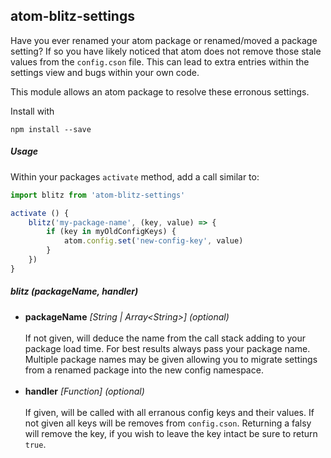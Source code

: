 ## atom-blitz-settings

Have you ever renamed your atom package or renamed/moved a package setting? If so
you have likely noticed that atom does not remove those stale values from the `config.cson`
file. This can lead to extra entries within the settings view and bugs within your own code.

This module allows an atom package to resolve these erronous settings.

Install with
```
npm install --save
```

##### Usage

Within your packages `activate` method, add a call similar to:
```js
import blitz from 'atom-blitz-settings'

activate () {
    blitz('my-package-name', (key, value) => {
        if (key in myOldConfigKeys) {
            atom.config.set('new-config-key', value)
        }
    })
}
```

##### blitz (packageName, handler)
* <b>packageName</b> <i>[String | Array&lt;String>] (optional)</i><br>  
If not given, will deduce the name from the call stack adding to your package load time. For
best results always pass your package name. Multiple package names may be given allowing you
to migrate settings from a renamed package into the new config namespace.<br><br>
* <b>handler</b> <i>[Function] (optional)</i><br>  
If given, will be called with all erranous config keys and their values. If not given all keys
will be removes from `config.cson`. Returning a falsy will remove the key, if you wish to leave
the key intact be sure to return `true`.
